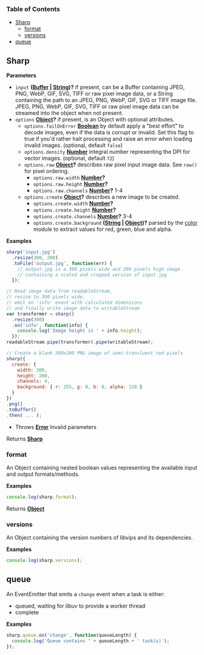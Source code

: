 <!-- Generated by documentation.js. Update this documentation by updating the source code. -->

### Table of Contents

-   [Sharp][1]
    -   [format][2]
    -   [versions][3]
-   [queue][4]

## Sharp

**Parameters**

-   `input` **([Buffer][5] \| [String][6])?** if present, can be
     a Buffer containing JPEG, PNG, WebP, GIF, SVG, TIFF or raw pixel image data, or
     a String containing the path to an JPEG, PNG, WebP, GIF, SVG or TIFF image file.
     JPEG, PNG, WebP, GIF, SVG, TIFF or raw pixel image data can be streamed into the object when not present.
-   `options` **[Object][7]?** if present, is an Object with optional attributes.
    -   `options.failOnError` **[Boolean][8]** by default apply a "best effort"
         to decode images, even if the data is corrupt or invalid. Set this flag to true
         if you'd rather halt processing and raise an error when loading invalid images. (optional, default `false`)
    -   `options.density` **[Number][9]** integral number representing the DPI for vector images. (optional, default `72`)
    -   `options.raw` **[Object][7]?** describes raw pixel input image data. See `raw()` for pixel ordering.
        -   `options.raw.width` **[Number][9]?** 
        -   `options.raw.height` **[Number][9]?** 
        -   `options.raw.channels` **[Number][9]?** 1-4
    -   `options.create` **[Object][7]?** describes a new image to be created.
        -   `options.create.width` **[Number][9]?** 
        -   `options.create.height` **[Number][9]?** 
        -   `options.create.channels` **[Number][9]?** 3-4
        -   `options.create.background` **([String][6] \| [Object][7])?** parsed by the [color][10] module to extract values for red, green, blue and alpha.

**Examples**

```javascript
sharp('input.jpg')
  .resize(300, 200)
  .toFile('output.jpg', function(err) {
    // output.jpg is a 300 pixels wide and 200 pixels high image
    // containing a scaled and cropped version of input.jpg
  });
```

```javascript
// Read image data from readableStream,
// resize to 300 pixels wide,
// emit an 'info' event with calculated dimensions
// and finally write image data to writableStream
var transformer = sharp()
  .resize(300)
  .on('info', function(info) {
    console.log('Image height is ' + info.height);
  });
readableStream.pipe(transformer).pipe(writableStream);
```

```javascript
// Create a blank 300x200 PNG image of semi-transluent red pixels
sharp({
  create: {
    width: 300,
    height: 200,
    channels: 4,
    background: { r: 255, g: 0, b: 0, alpha: 128 }
  }
})
.png()
.toBuffer()
.then( ... );
```

-   Throws **[Error][11]** Invalid parameters

Returns **[Sharp][12]** 

### format

An Object containing nested boolean values representing the available input and output formats/methods.

**Examples**

```javascript
console.log(sharp.format);
```

Returns **[Object][7]** 

### versions

An Object containing the version numbers of libvips and its dependencies.

**Examples**

```javascript
console.log(sharp.versions);
```

## queue

An EventEmitter that emits a `change` event when a task is either:

-   queued, waiting for _libuv_ to provide a worker thread
-   complete

**Examples**

```javascript
sharp.queue.on('change', function(queueLength) {
  console.log('Queue contains ' + queueLength + ' task(s)');
});
```

[1]: #sharp

[2]: #format

[3]: #versions

[4]: #queue

[5]: https://nodejs.org/api/buffer.html

[6]: https://developer.mozilla.org/docs/Web/JavaScript/Reference/Global_Objects/String

[7]: https://developer.mozilla.org/docs/Web/JavaScript/Reference/Global_Objects/Object

[8]: https://developer.mozilla.org/docs/Web/JavaScript/Reference/Global_Objects/Boolean

[9]: https://developer.mozilla.org/docs/Web/JavaScript/Reference/Global_Objects/Number

[10]: https://www.npmjs.org/package/color

[11]: https://developer.mozilla.org/docs/Web/JavaScript/Reference/Global_Objects/Error

[12]: #sharp

